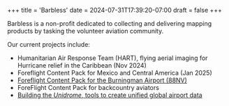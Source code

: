 +++
title = 'Barbless'
date = 2024-07-31T17:39:20-07:00
draft = false
+++

Barbless is a non-profit dedicated to collecting and delivering mapping products by tasking the volunteer aviation community.

Our current projects include:

* Humanitarian Air Response Team (HART), flying aerial imaging for Hurricane relief in the Caribbean (Nov 2024)
* Foreflight Content Pack for Mexico and Central America (Jan 2025)
* [Foreflight Content Pack for the Burningman Airport (88NV)](/for-pilots/88nv/)
* ForeFlight Content Pack for backcountry aviators 
* [Building the _Unidrome_, tools to create unified global airport data](https://github.com/barblessngo/unidrome)
